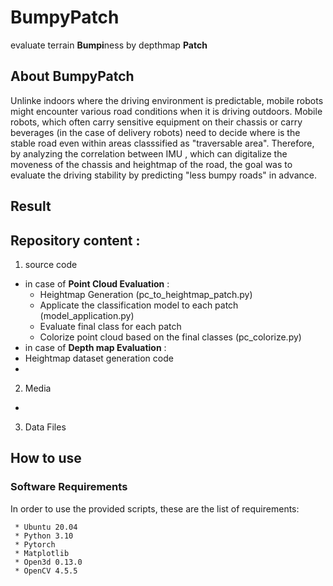 # BumpyPatch

evaluate terrain <b>Bumpi</b>ness by depthmap <b>Patch</b>

## About BumpyPatch

Unlinke indoors where the driving environment is predictable, mobile robots might encounter various road conditions when it is driving outdoors. Mobile robots, which often carry sensitive equipment on their chassis or carry beverages (in the case of delivery robots) need to decide where is the stable road even within areas classsified as "traversable area". 
Therefore, by analyzing the correlation between IMU , which can digitalize the moveness of the chassis and heightmap of the road, the goal was to evaluate the driving stability by predicting "less bumpy roads" in advance. 

## Result

## Repository content :

1. source code 
  * in case of <b>Point Cloud Evaluation</b> : 
    * Heightmap Generation (pc_to_heightmap_patch.py)
    * Applicate the classification model to each patch (model_application.py)
    * Evaluate final class for each patch 
    * Colorize point cloud based on the final classes (pc_colorize.py)
  * in case of <b>Depth map Evaluation</b> : 
  * Heightmap dataset generation code
  * 
2. Media 
  * 
3. Data Files

## How to use




### Software Requirements

In order to use the provided scripts, these are the list of requirements:

```
 * Ubuntu 20.04
 * Python 3.10
 * Pytorch
 * Matplotlib
 * Open3d 0.13.0
 * OpenCV 4.5.5
```

